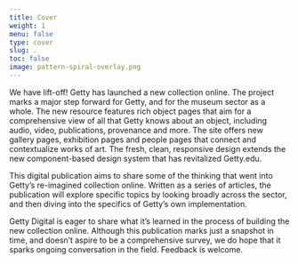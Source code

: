 ```yaml
---
title: Cover
weight: 1
menu: false
type: cover
slug: .
toc: false
image: pattern-spiral-overlay.png
---
```


We have lift-off! Getty has launched a new collection online. The project marks a major step forward for Getty, and for the museum sector as a whole. The new resource features rich object pages that aim for a comprehensive view of all that Getty knows about an object, including audio, video, publications, provenance and more. The site offers new gallery pages, exhibition pages and people pages that connect and contextualize works of art. The fresh, clean, responsive design extends the new component-based design system that has revitalized Getty.edu.

This digital publication aims to share some of the thinking that went into Getty’s re-imagined collection online. Written as a series of articles, the publication will explore specific topics by looking broadly across the sector, and then diving into the specifics of Getty’s own implementation.

Getty Digital is eager to share what it’s learned in the process of building the new collection online. Although this publication marks just a snapshot in time, and doesn’t aspire to be a comprehensive survey, we do hope that it sparks ongoing conversation in the field. Feedback is welcome.
